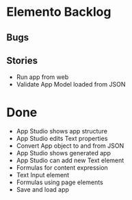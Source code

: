 Elemento Backlog
================

Bugs
----


Stories
-------
- Run app from web
- Validate App Model loaded from JSON

Done
====

- App Studio shows app structure
- App Studio edits Text properties
- Convert App object to and from JSON
- App Studio shows generated app
- App Studio can add new Text element
- Formulas for content expression
- Text Input element
- Formulas using page elements
- Save and load app
